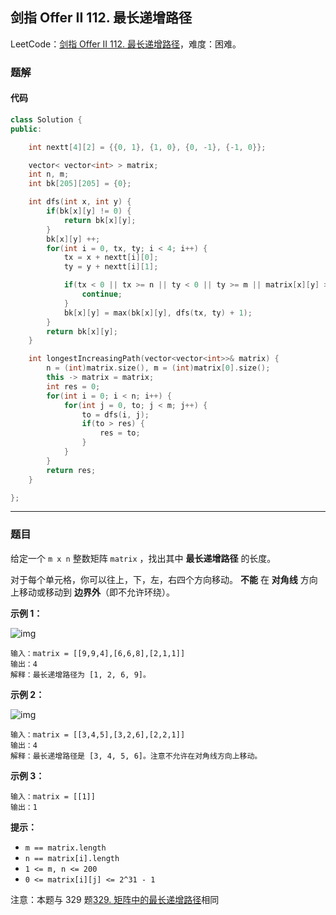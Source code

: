 ## 剑指 Offer II 112. 最长递增路径

LeetCode：[剑指 Offer II 112. 最长递增路径](https://leetcode.cn/problems/fpTFWP/)，难度：困难。

### 题解

#### 代码

```c++
class Solution {
public:

    int nextt[4][2] = {{0, 1}, {1, 0}, {0, -1}, {-1, 0}};

    vector< vector<int> > matrix;
    int n, m;
    int bk[205][205] = {0};

    int dfs(int x, int y) {
        if(bk[x][y] != 0) {
            return bk[x][y];
        }
        bk[x][y] ++;
        for(int i = 0, tx, ty; i < 4; i++) {
            tx = x + nextt[i][0];
            ty = y + nextt[i][1];

            if(tx < 0 || tx >= n || ty < 0 || ty >= m || matrix[x][y] >= matrix[tx][ty]) {
                continue;
            }
            bk[x][y] = max(bk[x][y], dfs(tx, ty) + 1);
        }
        return bk[x][y];
    }

    int longestIncreasingPath(vector<vector<int>>& matrix) {
        n = (int)matrix.size(), m = (int)matrix[0].size();
        this -> matrix = matrix;
        int res = 0;
        for(int i = 0; i < n; i++) {
            for(int j = 0, to; j < m; j++) {
                to = dfs(i, j);
                if(to > res) {
                    res = to;
                }
            }
        }
        return res;
    }

};
```



---



### 题目

给定一个 `m x n` 整数矩阵 `matrix` ，找出其中 **最长递增路径** 的长度。

对于每个单元格，你可以往上，下，左，右四个方向移动。 **不能** 在 **对角线** 方向上移动或移动到 **边界外**（即不允许环绕）。

 

**示例 1：**

![img](https://gitee.com/xwl66/leetcode/raw/master/image/jianZhiOfferII112-grid1.jpg)

```
输入：matrix = [[9,9,4],[6,6,8],[2,1,1]]
输出：4 
解释：最长递增路径为 [1, 2, 6, 9]。
```

**示例 2：**

![img](https://gitee.com/xwl66/leetcode/raw/master/image/jianZhiOfferII112-tmp-grid.jpg)

```
输入：matrix = [[3,4,5],[3,2,6],[2,2,1]]
输出：4 
解释：最长递增路径是 [3, 4, 5, 6]。注意不允许在对角线方向上移动。
```

**示例 3：**

```
输入：matrix = [[1]]
输出：1
```

 

**提示：**

- `m == matrix.length`
- `n == matrix[i].length`
- `1 <= m, n <= 200`
- `0 <= matrix[i][j] <= 2^31 - 1`

 

注意：本题与 329 题[329. 矩阵中的最长递增路径](https://leetcode-cn.com/problems/longest-increasing-path-in-a-matrix/)相同



